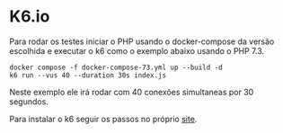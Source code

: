 # K6.io

Para rodar os testes iniciar o PHP usando o docker-compose da versão escolhida e executar o k6 como o exemplo abaixo usando o PHP 7.3.

```shell
docker compose -f docker-compose-73.yml up --build -d
k6 run --vus 40 --duration 30s index.js
```

Neste exemplo ele irá rodar com 40 conexões simultaneas por 30 segundos.

Para instalar o k6 seguir os passos no próprio [site](https://k6.io/docs/getting-started/installation/).
